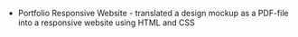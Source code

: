 * Portfolio Responsive Website - translated a design mockup as a PDF-file into a responsive website using HTML and CSS